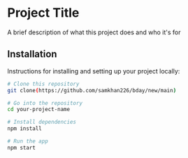 # Project Title

A brief description of what this project does and who it's for

## Installation

Instructions for installing and setting up your project locally:
```bash
# Clone this repository
git clone(https://github.com/samkhan226/bday/new/main)

# Go into the repository
cd your-project-name

# Install dependencies
npm install

# Run the app
npm start
